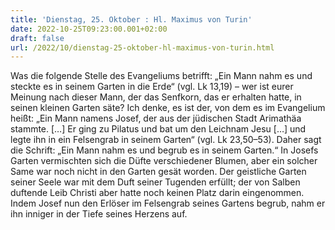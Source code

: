 ```yaml
---
title: 'Dienstag, 25. Oktober : Hl. Maximus von Turin'
date: 2022-10-25T09:23:00.001+02:00
draft: false
url: /2022/10/dienstag-25-oktober-hl-maximus-von-turin.html
---
```


Was die folgende Stelle des Evangeliums betrifft: „Ein Mann nahm es und steckte es in seinem Garten in die Erde“ (vgl. Lk 13,19) – wer ist eurer Meinung nach dieser Mann, der das Senfkorn, das er erhalten hatte, in seinen kleinen Garten säte? Ich denke, es ist der, von dem es im Evangelium heißt: „Ein Mann namens Josef, der aus der jüdischen Stadt Arimathäa stammte. \[…\] Er ging zu Pilatus und bat um den Leichnam Jesu \[…\] und legte ihn in ein Felsengrab in seinem Garten“ (vgl. Lk 23,50–53). Daher sagt die Schrift: „Ein Mann nahm es und begrub es in seinem Garten.“ In Josefs Garten vermischten sich die Düfte verschiedener Blumen, aber ein solcher Same war noch nicht in den Garten gesät worden. Der geistliche Garten seiner Seele war mit dem Duft seiner Tugenden erfüllt; der von Salben duftende Leib Christi aber hatte noch keinen Platz darin eingenommen. Indem Josef nun den Erlöser im Felsengrab seines Gartens begrub, nahm er ihn inniger in der Tiefe seines Herzens auf.